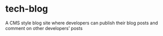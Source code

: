 # tech-blog
A CMS style blog site where developers can publish their blog posts and comment on other developers’ posts
